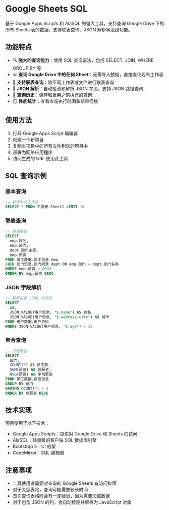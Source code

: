 # Google Sheets SQL

基于 Google Apps Scripts 和 AlaSQL 的强大工具，支持查询 Google Drive 下的所有 Sheets 表的数据，支持联表查询、JSON 解析等高级功能。

## 功能特点

- 🔍 **强大的查询能力**：使用 SQL 查询语法，包括 SELECT, JOIN, WHERE, GROUP BY 等
- 📊 **查询 Google Drive 中的任何 Sheet**：无需导入数据，直接查询现有工作表
- 🔄 **支持联表查询**：跨不同工作表或文件进行联表查询
- 📝 **JSON 解析**：自动检测和解析 JSON 字段，支持 JSON 路径查询
- 📜 **查询历史**：保存和重用之前执行的查询
- ⏱️ **性能统计**：查看查询执行时间和结果行数

## 使用方法

1. 打开 Google Apps Script 编辑器
2. 创建一个新项目
3. 复制本项目中的所有文件到您的项目中
4. 部署为网络应用程序
5. 访问生成的 URL 使用此工具

## SQL 查询示例

### 基本查询

```sql
-- 查询单个工作表
SELECT * FROM 工资表.Sheet1 LIMIT 10
```

### 联表查询

```sql
-- 跨表联查
SELECT 
  emp.姓名, 
  emp.部门, 
  dept.部门主管,
  emp.薪资
FROM 员工数据.员工信息 emp
JOIN 部门信息.部门列表 dept ON emp.部门 = dept.部门名称
WHERE emp.薪资 > 8000
ORDER BY emp.薪资 DESC
```

### JSON 字段解析

```sql
-- 解析包含 JSON 的字段
SELECT
  id,
  JSON_VALUE(用户信息, "$.name") AS 姓名,
  JSON_VALUE(用户信息, "$.address.city") AS 城市
FROM 用户数据.用户资料
WHERE JSON_VALUE(用户信息, "$.age") > 30
```

### 聚合查询

```sql
-- 分组聚合
SELECT 
  部门,
  COUNT(*) AS 员工数,
  SUM(薪资) AS 总薪资,
  AVG(薪资) AS 平均薪资
FROM 员工数据.薪资信息
GROUP BY 部门
HAVING COUNT(*) > 5
ORDER BY 总薪资 DESC
```

## 技术实现

项目使用了以下技术：

- Google Apps Scripts：提供对 Google Drive 和 Sheets 的访问
- AlaSQL：轻量级的客户端 SQL 数据库引擎
- Bootstrap 5：UI 框架
- CodeMirror：SQL 编辑器

## 注意事项

- 工具使用者需要对查询的 Google Sheets 有访问权限
- 对于大型表格，查询可能需要较长时间
- 首次查询表格时会有一定延迟，因为需要加载数据
- 对于包含 JSON 的列，会自动检测并解析为 JavaScript 对象